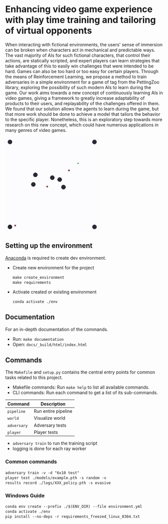 # Enhancing video game experience with play time training and tailoring of virtual opponents

When interacting with fictional environments, the users' sense of immersion can be broken when characters act in mechanical and predictable ways. The vast majority of AIs for such fictional characters, that control their actions, are statically scripted, and expert players can learn strategies that take advantage of this to easily win challenges that were intended to be hard. Games can also be too hard or too easy for certain players. Through the means of Reinforcement Learning, we propose a method to train adversaries in a simple environment for a game of tag from the PettingZoo library, exploring the possibility of such modern AIs to learn during the game. Our work aims towards a new concept of continuously learning AIs in video games, giving a framework to greatly increase adaptability of products to their users, and replayability of the challenges offered in them. We found that our solution allows the agents to learn during the game, but that more work should be done to achieve a model that tailors the behavior to the specific player. Nonetheless, this is an exploratory step towards more research on this new concept, which could have numerous applications in many genres of video games. 

<img width="300" height="300" src="reports/figures/example.gif" alt="example visual" />

## Setting up the environment

[Anaconda](https://www.anaconda.com/) is required to create dev environment.

- Create new environment for the project

  ```
  make create_environment
  make requirements
  ```

- Activate created or existing environment

  ```
  conda activate ./env
  ```

## Documentation

For an in-depth documentation of the commands.

- Run: `make documentation`
- Open: `docs/_build/html/index.html`

## Commands

The `Makefile` and `setup.py` contains the central entry points for common tasks related to this project.

- Makefile commands: Run `make help` to list all available commands.
- CLI commands: Run each command to get a list of its sub-commands.

| Command      | Description         |
| ------------ | ------------------- |
| `pipeline`   | Run entire pipeline |
| `world`      | Visualize world     |
| `adversary`  | Adversary tests     |
| `player`     | Player tests        |

- `adversary train` to run the training script
-  logging is done for each ray worker

### Common commands

```
adversary train -v -d "6x10 test"
player test ./models/example.pth -s random -v
results record ./logs/XXX_policy.pth -s evasive
```

### Windows Guide

```
conda env create --prefix ./$(ENV_DIR) --file environment.yml
conda activate ./env
pip install --no-deps -r requirements_freezed_linux_0304.txt
```
